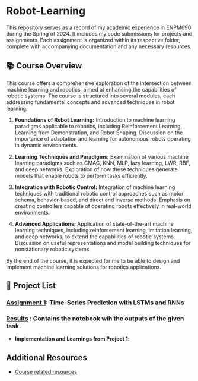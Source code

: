# Robot-Learning
This repository serves as a record of my academic experience in ENPM690 during the Spring of 2024. It includes my code submissions for projects and assignments. Each assignment is organized within its respective folder, complete with accompanying documentation and any necessary resources.

## 📚 Course Overview
This course offers a comprehensive exploration of the intersection between machine learning and robotics, aimed at enhancing the capabilities of robotic systems. The course is structured into several modules, each addressing fundamental concepts and advanced techniques in robot learning:

1. **Foundations of Robot Learning:** Introduction to machine learning paradigms applicable to robotics, including Reinforcement Learning, Learning from Demonstration, and Robot Shaping. Discussion on the importance of adaptation and learning for autonomous robots operating in dynamic environments.

2. **Learning Techniques and Paradigms:** Examination of various machine learning paradigms such as CMAC, KNN, MLP, lazy learning, LWR, RBF, and deep networks. Exploration of how these techniques generate models that enable robots to perform tasks efficiently.

3. **Integration with Robotic Control:** Integration of machine learning techniques with traditional robotic control approaches such as motor schema, behavior-based, and direct and inverse methods. Emphasis on creating controllers capable of operating robots effectively in real-world environments.

4. **Advanced Applications:** Application of state-of-the-art machine learning techniques, including reinforcement learning, imitation learning, and deep networks, to extend the capabilities of robotic systems. Discussion on useful representations and model building techniques for nonstationary robotic systems.

By the end of the course, it is expected for me to be able to design and implement machine learning solutions for robotics applications.

## 📄 Project List

### [Assignment 1](https://github.com/Rishikesh-Jadhav/Robot-Learning/blob/main/Assignment1): Time-Series Prediction with LSTMs and RNNs

### [Results](https://github.com/Rishikesh-Jadhav/Robot-Learning/blob/main/Assignment1/RL_Assignment1.ipynb) : Contains the notebook wih the outputs of the given task.

- **Implementation and Learnings from Project 1**:
  


     
## Additional Resources
- [Course related resources](https://www.cs.umd.edu/class/fall2023/cmsc828i/)


